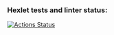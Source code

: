### Hexlet tests and linter status:
[![Actions Status](https://github.com/alromannov/data-analytics-project-96/workflows/hexlet-check/badge.svg)](https://github.com/alromannov/data-analytics-project-96/actions)